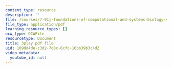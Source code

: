 ```yaml
---
content_type: resource
description: ''
file: /courses/7-91j-foundations-of-computational-and-systems-biology-spring-2014/109dd4dec3d27d8c6cfc16bb39b3c4d2_P3ORBMon8aw.pdf
file_type: application/pdf
learning_resource_types: []
ocw_type: OCWFile
resourcetype: Document
title: 3play pdf file
uid: 109dd4de-c3d2-7d8c-6cfc-16bb39b3c4d2
video_metadata:
  youtube_id: null
---
```

